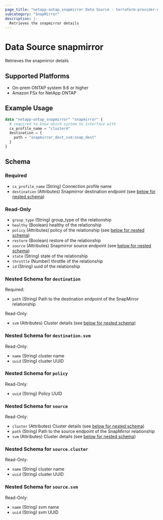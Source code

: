 ```yaml
---
page_title: "netapp-ontap_snapmirror Data Source - terraform-provider-netapp-ontap"
subcategory: "SnapMirror"
description: |-
  Retrieves the snapmirror details
---
```


# Data Source snapmirror

Retrieves the snapmirror details

## Supported Platforms

* On-prem ONTAP system 9.6 or higher
* Amazon FSx for NetApp ONTAP

## Example Usage

```terraform
data "netapp-ontap_snapmirror" "snapmirror" {
  # required to know which system to interface with
  cx_profile_name = "cluster4"
  destination = {
    path = "snapmirror_dest_svm:snap_dest"
  }
}
```

<!-- schema generated by tfplugindocs -->
## Schema

### Required

- `cx_profile_name` (String) Connection profile name
- `destination` (Attributes) Snapmirror destination endpoint (see [below for nested schema](#nestedatt--destination))

### Read-Only

- `group_type` (String) group_type of the relationship
- `healthy` (Boolean) healthy of the relationship
- `policy` (Attributes) policy of the relationship (see [below for nested schema](#nestedatt--policy))
- `restore` (Boolean) restore of the relationship
- `source` (Attributes) Snapmirror source endpoint (see [below for nested schema](#nestedatt--source))
- `state` (String) state of the relationship
- `throttle` (Number) throttle of the relationship
- `id` (String) uuid of the relationship

<a id="nestedatt--destination"></a>

### Nested Schema for `destination`

Required:

- `path` (String) Path to the destination endpoint of the SnapMirror relationship

Read-Only:

- `svm` (Attributes) Cluster details (see [below for nested schema](#nestedatt--destination--svm))

<a id="nestedatt--destination--svm"></a>

### Nested Schema for `destination.svm`

Read-Only:

- `name` (String) cluster name
- `uuid` (String) cluster UUID

<a id="nestedatt--policy"></a>

### Nested Schema for `policy`

Read-Only:

- `uuid` (String) Policy UUID

<a id="nestedatt--source"></a>

### Nested Schema for `source`

Read-Only:

- `cluster` (Attributes) Cluster details (see [below for nested schema](#nestedatt--source--cluster))
- `path` (String) Path to the source endpoint of the SnapMirror relationship
- `svm` (Attributes) Cluster details (see [below for nested schema](#nestedatt--source--svm))

<a id="nestedatt--source--cluster"></a>

### Nested Schema for `source.cluster`

Read-Only:

- `name` (String) cluster name
- `uuid` (String) cluster UUID

<a id="nestedatt--source--svm"></a>

### Nested Schema for `source.svm`

Read-Only:

- `name` (String) svm name
- `uuid` (String) svm UUID
